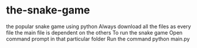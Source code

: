 # the-snake-game
the popular snake game using python
Always download all the files as every file the main file is dependent on the others
To run the snake game
Open command prompt in that particular folder 
Run the command python main.py
